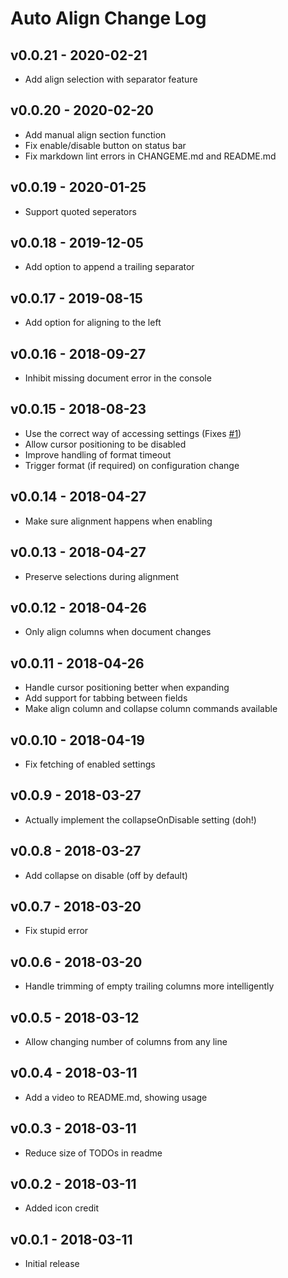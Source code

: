 # Auto Align Change Log

## v0.0.21 - 2020-02-21

- Add align selection with separator feature

## v0.0.20 - 2020-02-20

- Add manual align section function
- Fix enable/disable button on status bar
- Fix markdown lint errors in CHANGEME.md and README.md

## v0.0.19 - 2020-01-25

- Support quoted seperators

## v0.0.18 - 2019-12-05

- Add option to append a trailing separator

## v0.0.17 - 2019-08-15

- Add option for aligning to the left

## v0.0.16 - 2018-09-27

- Inhibit missing document error in the console

## v0.0.15 - 2018-08-23

- Use the correct way of accessing settings (Fixes [#1](https://github.com/Gruntfuggly/auto-align/issues/1))
- Allow cursor positioning to be disabled
- Improve handling of format timeout
- Trigger format (if required) on configuration change

## v0.0.14 - 2018-04-27

- Make sure alignment happens when enabling

## v0.0.13 - 2018-04-27

- Preserve selections during alignment

## v0.0.12 - 2018-04-26

- Only align columns when document changes

## v0.0.11 - 2018-04-26

- Handle cursor positioning better when expanding
- Add support for tabbing between fields
- Make align column and collapse column commands available

## v0.0.10 - 2018-04-19

- Fix fetching of enabled settings

## v0.0.9 - 2018-03-27

- Actually implement the collapseOnDisable setting (doh!)

## v0.0.8 - 2018-03-27

- Add collapse on disable (off by default)

## v0.0.7 - 2018-03-20

- Fix stupid error

## v0.0.6 - 2018-03-20

- Handle trimming of empty trailing columns more intelligently

## v0.0.5 - 2018-03-12

- Allow changing number of columns from any line

## v0.0.4 - 2018-03-11

- Add a video to README.md, showing usage

## v0.0.3 - 2018-03-11

- Reduce size of TODOs in readme

## v0.0.2 - 2018-03-11

- Added icon credit

## v0.0.1 - 2018-03-11

- Initial release

